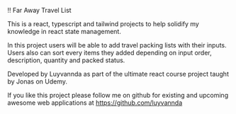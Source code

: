 !! Far Away Travel List

This is a react, typescript and tailwind projects to help solidify my knowledge in react state management.

In this project users will be able to add travel packing lists with their inputs. Users also can sort every items they added depending on input order, description, quantity and packed status.

Developed by Luyvannda as part of the ultimate react course project taught by Jonas on Udemy.

If you like this project please follow me on github for existing and upcoming awesome web applications at
https://github.com/luyvannda

